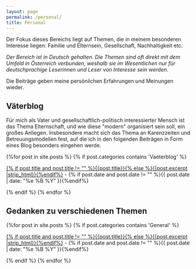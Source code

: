 ```yaml
---
layout: page
permalink: /personal/
title: Personal
---
```


Der Fokus dieses Bereichs liegt auf Themen, die in meinem besonderen Interesse liegen: Familie und Elternsein, Gesellschaft, Nachhaltigkeit etc.

_Der Bereich ist in Deutsch gehalten. Die Themen sind oft direkt mit dem Umfeld in Österreich verbunden, weshalb sie im Wesentlichen nur für deutschprachige Leserinnen und Leser von Interesse sein werden._ 

Die Beiträge geben meine persönlichen Erfahrungen und Meinungen wieder.

## Väterblog

Für mich als Vater und gesellschaftlich-politisch interessierter Mensch ist das Thema Elternschaft, und wie diese "modern" organisiert sein soll, ein großes Anliegen. Insbesondere macht sich das Thema an Karenzzeiten und Betreuungsmodellen fest, auf die ich in den folgenden Beiträgen in Form eines Blog besonders eingehen werde.


<div id="archives">
  <section id="archive">
      {%for post in site.posts %}
	  {% if post.categories contains 'Vaeterblog' %}
      <p><a href="{{ site.baseurl }}{{ post.url }}">{% if post.title and post.title != "" %}{{post.title}}{% else %}{{post.excerpt |strip_html}}{%endif%}</a> - {% if post.date and post.date != "" %}{{ post.date | date: "%e %B %Y" }}{%endif%}</p>
      {% endif %}
	  {% endfor %}
  </section>
</div>

## Gedanken zu verschiedenen Themen


<div id="archives">
  <section id="archive">
      {%for post in site.posts %}
	  {% if post.categories contains 'General' %}
      <p><a href="{{ site.baseurl }}{{ post.url }}">{% if post.title and post.title != "" %}{{post.title}}{% else %}{{post.excerpt |strip_html}}{%endif%}</a> - {% if post.date and post.date != "" %}{{ post.date | date: "%e %B %Y" }}{%endif%}</p>
      {% endif %}
	  {% endfor %}
  </section>
</div>
